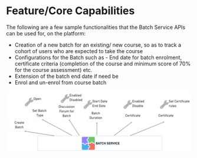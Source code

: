 # Feature/Core Capabilities

The following are a few sample functionalities that the Batch Service APIs can be used for, on the platform:

* Creation of a new batch for an existing/ new course, so as to track a cohort of users who are expected to take the course
* Configurations for the Batch such as - End date for batch enrolment, certificate criteria (completion of the course and minimum score of 70% for the course assessment) etc.
* Extension of the batch end date if need be
* Enrol and un-enrol from course batch



![](<../../../.gitbook/assets/image (3) (2).png>)
